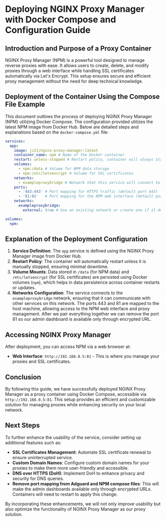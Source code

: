 # Deploying NGINX Proxy Manager with Docker Compose and Configuration Guide

## Introduction and Purpose of a Proxy Container
NGINX Proxy Manager (NPM) is a powerful tool designed to manage reverse proxies with ease. It allows users to create, delete, and modify proxies through a web interface while handling SSL certificates automatically via Let's Encrypt. This setup ensures secure and efficient proxy management without the need for deep technical knowledge.

## Deployment of the Container Using the Compose File Example
This document outlines the process of deploying NGINX Proxy Manager (NPM) utilizing Docker Compose. The configuration provided utilizes the latest NPM image from Docker Hub. Below are detailed steps and explanations based on the `docker-compose.yml` file:

```yaml
services:
  app:
    image: jc21/nginx-proxy-manager:latest 
    container_name: npm # Name of the Docker container
    restart: unless-stopped # Restart policy, container will always start unless stopped manually
    volumes:
      - npm:/data # Volume for NPM data storage
      - npm:/etc/letsencrypt # Volume for SSL certificates
    networks:
      - exampleproxybridge # Network that this service will connect to
    ports:
      - '443:443' # Port mapping for HTTPS traffic (default port 443)
      - '81:81'   # Port mapping for the NPM web interface (default port 81). This line will be removed once proxy setup is complete.
    networks:
      exampleproxybridge:
        external: true # Use an existing network or create one if it doesn't exist

volumes:
  npm:
```

## Explanation of the Deployment Configuration
1. **Service Definition**: The `app` service is defined using the NGINX Proxy Manager image from Docker Hub.
2. **Restart Policy**: The container will automatically restart unless it is manually stopped, ensuring minimal downtime.
3. **Volume Mounts**: Data stored in `/data` (for NPM data) and `/etc/letsencrypt` (for SSL certificates) are persisted using Docker volumes (`npm`), which helps in data persistence across container restarts or updates.
4. **Networks Configuration**: The service connects to the `exampleproxybridge` network, ensuring that it can communicate with other services on this network. The ports 443 and 81 are mapped to the host machine, allowing access to the NPM web interface and proxy management. After we pair everything together we can remove the port 81 so our admin dashboard is available only through encrypted URL.

## Accessing NGINX Proxy Manager 
After deployment, you can access NPM via a web browser at:
- **Web Interface**: `http://192.168.0.5:81` - This is where you manage your proxies and SSL certificates.


## Conclusion
By following this guide, we have successfully deployed NGINX Proxy Manager as a proxy container using Docker Compose, accessible via `http://192.168.0.5:81`. This setup provides an efficient and customizable solution for managing proxies while enhancing security on your local network.

## Next Steps
To further enhance the usability of the service, consider setting up additional features such as:
- **SSL Certificates Management**: Automate SSL certificate renewal to ensure uninterrupted service.
- **Custom Domain Names**: Configure custom domain names for your proxies to make them more user-friendly and accessible.
- **DNS over HTTPS (DoH)**: Implement DoH to enhance privacy and security for DNS queries.
- **Remove port mapping from Adguard and NPM compose files**: This will make the admin dashboards available only through encrypted URLs. Containers will need to restart to apply this change.


By incorporating these enhancements, we will not only improve usability but also optimize the functionality of NGINX Proxy Manager as our proxy solution.
